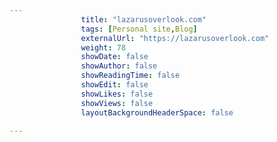 ---
                title: "lazarusoverlook.com"
                tags: [Personal site,Blog]
                externalUrl: "https://lazarusoverlook.com"
                weight: 78
                showDate: false
                showAuthor: false
                showReadingTime: false
                showEdit: false
                showLikes: false
                showViews: false
                layoutBackgroundHeaderSpace: false
                ---
